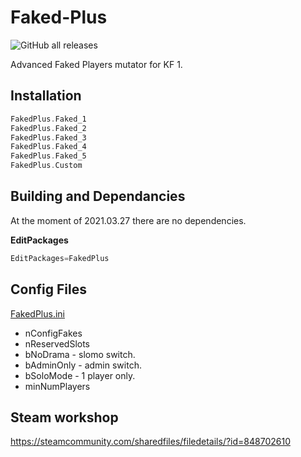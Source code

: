 # Faked-Plus

![GitHub all releases](https://img.shields.io/github/downloads/InsultingPros/FakedPlus/total)

Advanced Faked Players mutator for KF 1.

## Installation

```cpp
FakedPlus.Faked_1
FakedPlus.Faked_2
FakedPlus.Faked_3
FakedPlus.Faked_4
FakedPlus.Faked_5
FakedPlus.Custom
```

## Building and Dependancies

At the moment of 2021.03.27 there are no dependencies.

**EditPackages**

```cpp
EditPackages=FakedPlus
```

## Config Files

[FakedPlus.ini](Configs/FakedPlus.ini 'main config')

* nConfigFakes
* nReservedSlots
* bNoDrama - slomo switch.
* bAdminOnly - admin switch.
* bSoloMode - 1 player only.
* minNumPlayers

## Steam workshop

<https://steamcommunity.com/sharedfiles/filedetails/?id=848702610>
